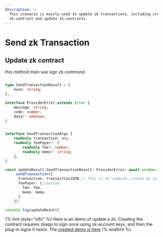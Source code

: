 ```yaml
---
description: >-
  This scenario is mainly used to update zk transactions, including create
  zk-contract and update zk-contracts.
---
```


# Send zk Transaction

## Update zk contract

this method main use sign zk commond.

```typescript

type SendTransactionResult = {
    hash: string;
};

interface ProviderError extends Error {
    message: string;
    code: number;
    data?: unknown;
}


interface SendTransactionArgs {
    readonly transaction: any;
    readonly feePayer?: {
        readonly fee?: number;
        readonly memo?: string;
    };
}

const updateResult:SendTransactionResult| ProviderError= await window.mina?
    .sendTransaction({
      transaction: transactionJSON,// this is zk commond ,create by o1js
      feePayer: {//option
        fee: fee,
        memo: memo,
      },
    });

console.log(updateResult)
```

{% hint style="info" %}
Here is an demo of update a zk. Creating the contract requires zkapp to sign once using zk-account keys, and then the plug-in signs it twice. The [created demo is here](https://github.com/aurowallet/test-zkapp/blob/feature/zk/ui/src/components/HomeComponents/SignTransactionBox.tsx#L263)
{% endhint %}
